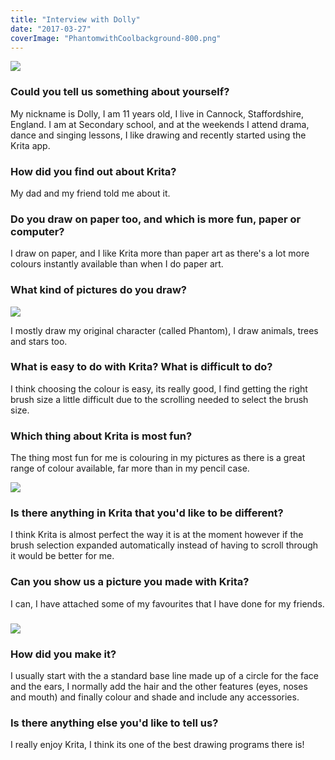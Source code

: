 ```yaml
---
title: "Interview with Dolly"
date: "2017-03-27"
coverImage: "PhantomwithCoolbackground-800.png"
---
```


![](../images/PhantomwithCoolbackground-800.png)

### Could you tell us something about yourself?

My nickname is Dolly, I am 11 years old, I live in Cannock, Staffordshire, England. I am at Secondary school, and at the weekends I attend drama, dance and singing lessons, I like drawing and recently started using the Krita app.

### How did you find out about Krita?

My dad and my friend told me about it.

### Do you draw on paper too, and which is more fun, paper or computer?

I draw on paper, and I like Krita more than paper art as there's a lot more colours instantly available than when I do paper art.

### What kind of pictures do you draw?

![](../images/CarmelTheLionGiftForBrownie-800.png)

I mostly draw my original character (called Phantom), I draw animals, trees and stars too.

### What is easy to do with Krita? What is difficult to do?

I think choosing the colour is easy, its really good, I find getting the right brush size a little difficult due to the scrolling needed to select the brush size.

### Which thing about Krita is most fun?

The thing most fun for me is colouring in my pictures as there is a great range of colour available, far more than in my pencil case.

![](../images/ThisIsGood-800.png)

### Is there anything in Krita that you'd like to be different?

I think Krita is almost perfect the way it is at the moment however if the brush selection expanded automatically instead of having to scroll through it would be better for me.

### Can you show us a picture you made with Krita?

I can, I have attached some of my favourites that I have done for my friends.

### ![](../images/ForQuack_aj-800.png)

### How did you make it?

I usually start with the a standard base line made up of a circle for the face and the ears, I normally add the hair and the other features (eyes, noses and mouth) and finally colour and shade and include any accessories.

### Is there anything else you'd like to tell us?

I really enjoy Krita, I think its one of the best drawing programs there is!
